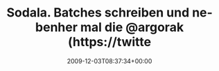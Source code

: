 ---
retweeted: false
source: <a href="http://twitter.com" rel="nofollow">Twitter Web Client</a>
entities:
  hashtags: []
  symbols: []
  user_mentions:
  - name: Florian Gilcher (@skade@hachyderm.io)
    screen_name: Argorak
    indices:
    - '47'
    - '55'
    id_str: '27227212'
    id: '27227212'
  urls: []
display_text_range:
- '0'
- '91'
favorite_count: '0'
id_str: '6298207620'
truncated: false
retweet_count: '0'
id: '6298207620'
created_at: Thu Dec 03 08:37:34 +0000 2009
favorited: false
full_text: Sodala. Batches schreiben und nebenher mal die [@argorak](https://twitter.com/argorak)-Empfehlung
  Fu Manchu - Live anhörn.
lang: de
tags:
- pesos/twitter
date: '2009-12-03T08:37:34+00:00'
src: https://twitter.com/bascht/status/6298207620
original_url: https://twitter.com/bascht/status/6298207620
type: twitter_tweet
text: Sodala. Batches schreiben und nebenher mal die [@argorak](https://twitter.com/argorak)-Empfehlung
  Fu Manchu - Live anhörn.
title: Sodala. Batches schreiben und nebenher mal die @argorak (https://twitte

---